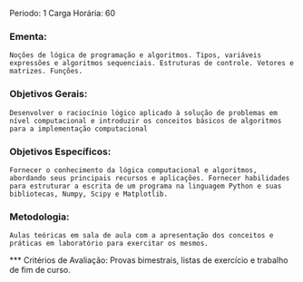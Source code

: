 
Periodo: 1
Carga Horária: 60
 
### Ementa:
    Noções de lógica de programação e algoritmos. Tipos, variáveis expressões e algoritmos sequenciais. Estruturas de controle. Vetores e matrizes. Funções.
 
### Objetivos Gerais:
    Desenvolver o raciocínio lógico aplicado à solução de problemas em nível computacional e introduzir os conceitos básicos de algoritmos para a implementação computacional
 
### Objetivos Específicos:
    Fornecer o conhecimento da lógica computacional e algoritmos, abordando seus principais recursos e aplicações. Fornecer habilidades para estruturar a escrita de um programa na linguagem Python e suas bibliotecas, Numpy, Scipy e Matplotlib.
 
### Metodologia:
    Aulas teóricas em sala de aula com a apresentação dos conceitos e práticas em laboratório para exercitar os mesmos.
 
*** Critérios de Avaliação:
    Provas bimestrais, listas de exercício e trabalho de fim de curso.
